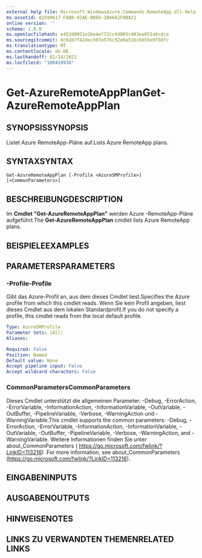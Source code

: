 ```yaml
---
external help file: Microsoft.WindowsAzure.Commands.RemoteApp.dll-Help.xml
ms.assetid: A1599617-FAB8-42AE-B066-2B4682F0BA21
online version: ''
schema: 2.0.0
ms.openlocfilehash: e453d8051e2be4ef72cc4d005c403ea051a6cdce
ms.sourcegitcommit: 0c61b7f42dec507e576c92e0a516c6655e9f50fc
ms.translationtype: MT
ms.contentlocale: de-DE
ms.lasthandoff: 02/14/2021
ms.locfileid: "100410938"
---
```

# <span data-ttu-id="7b3bd-101">Get-AzureRemoteAppPlan</span><span class="sxs-lookup"><span data-stu-id="7b3bd-101">Get-AzureRemoteAppPlan</span></span>

## <span data-ttu-id="7b3bd-102">SYNOPSIS</span><span class="sxs-lookup"><span data-stu-id="7b3bd-102">SYNOPSIS</span></span>
<span data-ttu-id="7b3bd-103">Listet Azure RemoteApp-Pläne auf.</span><span class="sxs-lookup"><span data-stu-id="7b3bd-103">Lists Azure RemoteApp plans.</span></span>

## <span data-ttu-id="7b3bd-104">SYNTAX</span><span class="sxs-lookup"><span data-stu-id="7b3bd-104">SYNTAX</span></span>

```
Get-AzureRemoteAppPlan [-Profile <AzureSMProfile>] [<CommonParameters>]
```

## <span data-ttu-id="7b3bd-105">BESCHREIBUNG</span><span class="sxs-lookup"><span data-stu-id="7b3bd-105">DESCRIPTION</span></span>
<span data-ttu-id="7b3bd-106">Im **Cmdlet "Get-AzureRemoteAppPlan"** werden Azure -RemoteApp-Pläne aufgeführt.</span><span class="sxs-lookup"><span data-stu-id="7b3bd-106">The **Get-AzureRemoteAppPlan** cmdlet lists Azure RemoteApp plans.</span></span>

## <span data-ttu-id="7b3bd-107">BEISPIELE</span><span class="sxs-lookup"><span data-stu-id="7b3bd-107">EXAMPLES</span></span>

## <span data-ttu-id="7b3bd-108">PARAMETERS</span><span class="sxs-lookup"><span data-stu-id="7b3bd-108">PARAMETERS</span></span>

### <span data-ttu-id="7b3bd-109">-Profile</span><span class="sxs-lookup"><span data-stu-id="7b3bd-109">-Profile</span></span>
<span data-ttu-id="7b3bd-110">Gibt das Azure-Profil an, aus dem dieses Cmdlet liest.</span><span class="sxs-lookup"><span data-stu-id="7b3bd-110">Specifies the Azure profile from which this cmdlet reads.</span></span>
<span data-ttu-id="7b3bd-111">Wenn Sie kein Profil angeben, liest dieses Cmdlet aus dem lokalen Standardprofil.</span><span class="sxs-lookup"><span data-stu-id="7b3bd-111">If you do not specify a profile, this cmdlet reads from the local default profile.</span></span>

```yaml
Type: AzureSMProfile
Parameter Sets: (All)
Aliases: 

Required: False
Position: Named
Default value: None
Accept pipeline input: False
Accept wildcard characters: False
```

### <span data-ttu-id="7b3bd-112">CommonParameters</span><span class="sxs-lookup"><span data-stu-id="7b3bd-112">CommonParameters</span></span>
<span data-ttu-id="7b3bd-113">Dieses Cmdlet unterstützt die allgemeinen Parameter: -Debug, -ErrorAction, -ErrorVariable, -InformationAction, -InformationVariable, -OutVariable, -OutBuffer, -PipelineVariable, -Verbose, -WarningAction und -WarningVariable.</span><span class="sxs-lookup"><span data-stu-id="7b3bd-113">This cmdlet supports the common parameters: -Debug, -ErrorAction, -ErrorVariable, -InformationAction, -InformationVariable, -OutVariable, -OutBuffer, -PipelineVariable, -Verbose, -WarningAction, and -WarningVariable.</span></span> <span data-ttu-id="7b3bd-114">Weitere Informationen finden Sie unter about_CommonParameters ( https://go.microsoft.com/fwlink/?LinkID=113216) .</span><span class="sxs-lookup"><span data-stu-id="7b3bd-114">For more information, see about_CommonParameters (https://go.microsoft.com/fwlink/?LinkID=113216).</span></span>

## <span data-ttu-id="7b3bd-115">EINGABEN</span><span class="sxs-lookup"><span data-stu-id="7b3bd-115">INPUTS</span></span>

## <span data-ttu-id="7b3bd-116">AUSGABEN</span><span class="sxs-lookup"><span data-stu-id="7b3bd-116">OUTPUTS</span></span>

## <span data-ttu-id="7b3bd-117">HINWEISE</span><span class="sxs-lookup"><span data-stu-id="7b3bd-117">NOTES</span></span>

## <span data-ttu-id="7b3bd-118">LINKS ZU VERWANDTEN THEMEN</span><span class="sxs-lookup"><span data-stu-id="7b3bd-118">RELATED LINKS</span></span>





